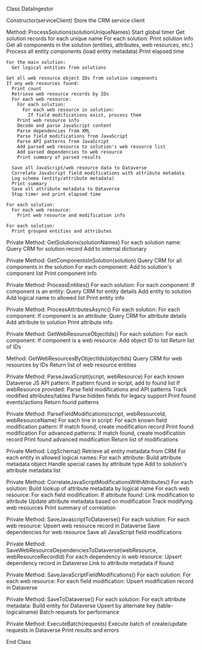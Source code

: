 ﻿Class DataIngestor

  Constructor(serviceClient)
    Store the CRM service client

  Method: ProcessSolutions(solutionUniqueNames)
    Start global timer
    Get solution records for each unique name
    For each solution:
      Print solution info
      Get all components in the solution (entities, attributes, web resources, etc.)
    Process all entity components (load entity metadata)
    Print elapsed time

    For the main solution:
      Get logical entities from solutions

    Get all web resource object IDs from solution components
    If any web resources found:
      Print count
      Retrieve web resource records by IDs
      For each web resource:
        For each solution:
          For each web resource in solution:
            If field modifications exist, process them
        Print web resource info
        Decode and parse JavaScript content
        Parse dependencies from XML
        Parse field modifications from JavaScript
        Parse API patterns from JavaScript
        Add parsed web resource to solution's web resource list
        Add parsed dependencies to web resource
        Print summary of parsed results

      Save all JavaScript/web resource data to Dataverse
      Correlate JavaScript field modifications with attribute metadata
      Log schema (entity/attribute metadata)
      Print summary
      Save all attribute metadata to Dataverse
      Stop timer and print elapsed time

    For each solution:
      For each web resource:
        Print web resource and modification info

    For each solution:
      Print grouped entities and attributes

  Private Method: GetSolutions(solutionNames)
    For each solution name:
      Query CRM for solution record
      Add to internal dictionary

  Private Method: GetComponentsInSolution(solution)
    Query CRM for all components in the solution
    For each component:
      Add to solution's component list
      Print component info

  Private Method: ProcessEntities()
    For each solution:
      For each component:
        If component is an entity:
          Query CRM for entity details
          Add entity to solution
          Add logical name to allowed list
          Print entity info

  Private Method: ProcessAttributesAsync()
    For each solution:
      For each component:
        If component is an attribute:
          Query CRM for attribute details
          Add attribute to solution
          Print attribute info

  Private Method: GetWebResourceObjectIds()
    For each solution:
      For each component:
        If component is a web resource:
          Add object ID to list
    Return list of IDs

  Method: GetWebResourcesByObjectIds(objectIds)
    Query CRM for web resources by IDs
    Return list of web resource entities

  Private Method: ParseJavaScript(script, webResource)
    For each known Dataverse JS API pattern:
      If pattern found in script, add to found list
    If webResource provided:
      Parse field modifications and API patterns
      Track modified attributes/tables
    Parse hidden fields for legacy support
    Print found events/actions
    Return found patterns

  Private Method: ParseFieldModifications(script, webResourceId, webResourceName)
    For each line in script:
      For each known field modification pattern:
        If match found, create modification record
        Print found modification
      For advanced patterns:
        If match found, create modification record
        Print found advanced modification
    Return list of modifications

  Private Method: LogSchema()
    Retrieve all entity metadata from CRM
    For each entity in allowed logical names:
      For each attribute:
        Build attribute metadata object
        Handle special cases by attribute type
        Add to solution's attribute metadata list

  Private Method: CorrelateJavaScriptModificationsWithAttributes()
    For each solution:
      Build lookup of attribute metadata by logical name
      For each web resource:
        For each field modification:
          If attribute found:
            Link modification to attribute
            Update attribute metadata based on modification
            Track modifying web resources
    Print summary of correlation

  Private Method: SaveJavascriptToDataverse()
    For each solution:
      For each web resource:
        Upsert web resource record in Dataverse
        Save dependencies for web resource
    Save all JavaScript field modifications

  Private Method: SaveWebResourceDependenciesToDataverse(webResource, webResourceRecordId)
    For each dependency in web resource:
      Upsert dependency record in Dataverse
      Link to attribute metadata if found

  Private Method: SaveJavaScriptFieldModifications()
    For each solution:
      For each web resource:
        For each field modification:
          Upsert modification record in Dataverse

  Private Method: SaveToDataverse()
    For each solution:
      For each attribute metadata:
        Build entity for Dataverse
        Upsert by alternate key (table-logicalname)
        Batch requests for performance

  Private Method: ExecuteBatch(requests)
    Execute batch of create/update requests in Dataverse
    Print results and errors

End Class